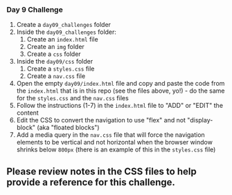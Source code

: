 ### Day 9 Challenge ###

1. Create a `day09_challenges` folder
3. Inside the `day09_challenges` folder:
    1. Create an `index.html` file
    2. Create an `img` folder
    3. Create a `css` folder
4. Inside the `day09/css` folder 
    1. Create a `styles.css` file
    2. Create a `nav.css` file
5. Open the empty `day09/index.html` file and copy and paste the code from the `index.html` that is in this repo (see the files above, yo!) - do the same for the `styles.css` and the `nav.css` files
6. Follow the instructions (1-7) in the `index.html` file to "ADD" or "EDIT" the content
7. Edit the CSS to convert the navigation to use "flex" and not "display-block" (aka "floated blocks")
8. Add a media query in the `nav.css` file that will force the navigation elements to be vertical and not horizontal when the browser window shrinks below `800px` (there is an example of this in the `styles.css` file)

## Please review notes in the CSS files to help provide a reference for this challenge. ##
